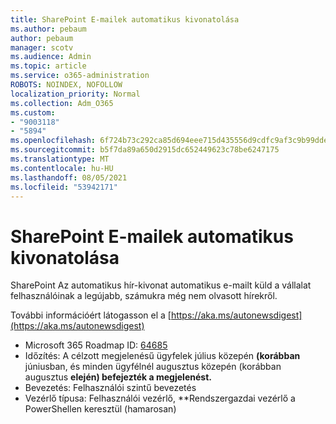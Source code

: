 ```yaml
---
title: SharePoint E-mailek automatikus kivonatolása
ms.author: pebaum
author: pebaum
manager: scotv
ms.audience: Admin
ms.topic: article
ms.service: o365-administration
ROBOTS: NOINDEX, NOFOLLOW
localization_priority: Normal
ms.collection: Adm_O365
ms.custom:
- "9003118"
- "5894"
ms.openlocfilehash: 6f724b73c292ca85d694eee715d435556d9cdfc9af3c9b99ddea1e094f3d16a8
ms.sourcegitcommit: b5f7da89a650d2915dc652449623c78be6247175
ms.translationtype: MT
ms.contentlocale: hu-HU
ms.lasthandoff: 08/05/2021
ms.locfileid: "53942171"
---
```

# <a name="sharepoint-auto-digest-email"></a>SharePoint E-mailek automatikus kivonatolása

SharePoint Az automatikus hír-kivonat automatikus e-mailt küld a vállalat felhasználóinak a legújabb, számukra még nem olvasott hírekről.

További információért látogasson el a [https://aka.ms/autonewsdigest](https://aka.ms/autonewsdigest)

- Microsoft 365 Roadmap ID: [64685](https://www.microsoft.com/microsoft-365/roadmap?filters=&featureid=64685)
- Időzítés: A célzott megjelenésű ügyfelek július közepén **(korábban** júniusban, és minden ügyfélnél augusztus közepén (korábban augusztus **elején) befejezték a megjelenést.**
- Bevezetés: Felhasználói szintű bevezetés
- Vezérlő típusa: Felhasználói vezérlő, **Rendszergazdai vezérlő a PowerShellen keresztül (hamarosan)
